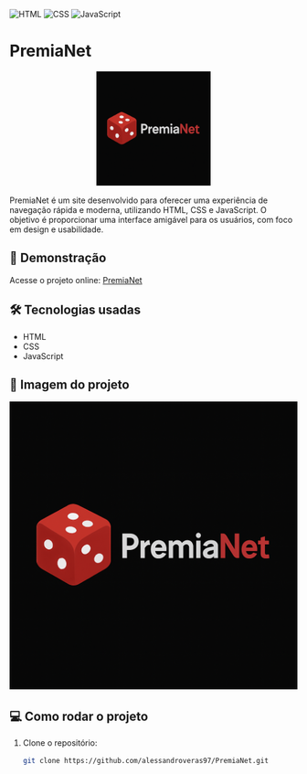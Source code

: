 ![HTML](https://img.shields.io/badge/HTML5-E34F26?style=flat&logo=html5&logoColor=white)
![CSS](https://img.shields.io/badge/CSS3-1572B6?style=flat&logo=css3&logoColor=white)
![JavaScript](https://img.shields.io/badge/JavaScript-F7DF1E?style=flat&logo=javascript&logoColor=black)

# PremiaNet

<p align="center">
  <img src="img/Logo.png" alt="Logo do PremiaNet" width="200"/>
</p>

PremiaNet é um site desenvolvido para oferecer uma experiência de navegação rápida e moderna, utilizando HTML, CSS e JavaScript. O objetivo é proporcionar uma interface amigável para os usuários, com foco em design e usabilidade.


## 🚀 Demonstração
Acesse o projeto online: [PremiaNet](https://alessandroveras97.github.io/PremiaNet/)

## 🛠️ Tecnologias usadas
- HTML
- CSS
- JavaScript

## 📸 Imagem do projeto
![Logo do PremiaNet](img/Logo.png)

## 💻 Como rodar o projeto

1. Clone o repositório:
   ```bash
   git clone https://github.com/alessandroveras97/PremiaNet.git
